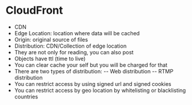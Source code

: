 # CloudFront

- CDN
- Edge Location: location where data will be cached
- Origin: original source of files
- Distribution: CDN/Collection of edge location
- They are not only for reading, you can also post
- Objects have ttl (time to live)
- You can clear cache your self but you will be charged for that
- There are two types of distribution:
-- Web distribution
-- RTMP distribution
- You can restrict access by using signed url and signed cookies
- You can restrict access by geo location by whitelisting or blacklisting countries